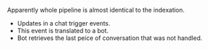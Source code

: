 Apparently whole pipeline is almost identical to the indexation.
- Updates in a chat trigger <Continue conversation> events.
- This event is translated to a bot.
- Bot retrieves the last peice of conversation that was not handled.
